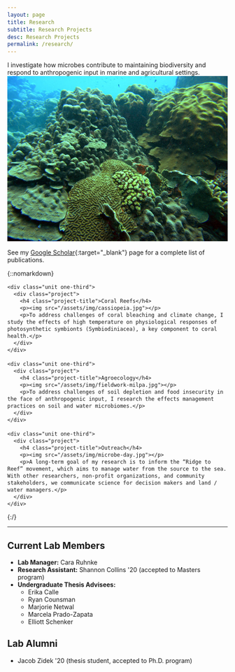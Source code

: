 ```yaml
---
layout: page
title: Research
subtitle: Research Projects
desc: Research Projects
permalink: /research/
---
```


<div class="pretty-links">

<div class="lead lead-about">I investigate how microbes contribute to maintaining biodiversity and respond to anthropogenic input in marine and agricultural settings.
</div>

<img src="/assets/img/curacao.jpg">

See my [Google Scholar](https://scholar.google.com/citations?user=wlIHaV8AAAAJ){:target="_blank"} page for a complete list of publications.

{::nomarkdown}

<div class="projects">
  <div class="grid no-gutters">

    <div class="unit one-third">
      <div class="project">
        <h4 class="project-title">Coral Reefs</h4>
        <p><img src="/assets/img/cassiopeia.jpg"></p>
        <p>To address challenges of coral bleaching and climate change, I study the effects of high temperature on physiological responses of photosynthetic symbionts (Symbiodiniacea), a key component to coral health.</p>
      </div>
    </div>

    <div class="unit one-third">
      <div class="project">
        <h4 class="project-title">Agroecology</h4>
        <p><img src="/assets/img/fieldwork-milpa.jpg"></p>
        <p>To address challenges of soil depletion and food insecurity in the face of anthropogenic input, I research the effects management practices on soil and water microbiomes.</p>
      </div>
    </div>

    <div class="unit one-third">
      <div class="project">
        <h4 class="project-title">Outreach</h4>
        <p><img src="/assets/img/microbe-day.jpg"></p>
        <p>A long-term goal of my research is to inform the “Ridge to Reef” movement, which aims to manage water from the source to the sea. With other researchers, non-profit organizations, and community stakeholders, we communicate science for decision makers and land / water managers.</p>
      </div>
    </div>
  </div><!-- grid -->
</div>

{:/}

---

## Current Lab Members

- **Lab Manager:** Cara Ruhnke
- **Research Assistant:** Shannon Collins '20 (accepted to Masters program)
- **Undergraduate Thesis Advisees:**
  - Erika Calle
  - Ryan Counsman
  - Marjorie Netwal
  - Marcela Prado-Zapata
  - Elliott Schenker

## Lab Alumni

- Jacob Zidek '20 (thesis student, accepted to Ph.D. program)

</div>
